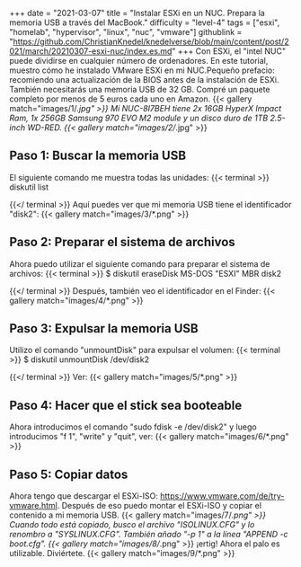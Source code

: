 +++
date = "2021-03-07"
title = "Instalar ESXi en un NUC. Prepara la memoria USB a través del MacBook."
difficulty = "level-4"
tags = ["esxi", "homelab", "hypervisor", "linux", "nuc", "vmware"]
githublink = "https://github.com/ChristianKnedel/knedelverse/blob/main/content/post/2021/march/20210307-esxi-nuc/index.es.md"
+++
Con ESXi, el "intel NUC" puede dividirse en cualquier número de ordenadores. En este tutorial, muestro cómo he instalado VMware ESXi en mi NUC.Pequeño prefacio: recomiendo una actualización de la BIOS antes de la instalación de ESXi. También necesitarás una memoria USB de 32 GB. Compré un paquete completo por menos de 5 euros cada uno en Amazon.
{{< gallery match="images/1/*.jpg" >}}
Mi NUC-8I7BEH tiene 2x 16GB HyperX Impact Ram, 1x 256GB Samsung 970 EVO M2 module y un disco duro de 1TB 2.5-inch WD-RED.
{{< gallery match="images/2/*.jpg" >}}

## Paso 1: Buscar la memoria USB
El siguiente comando me muestra todas las unidades:
{{< terminal >}}
diskutil list

{{</ terminal >}}
Aquí puedes ver que mi memoria USB tiene el identificador "disk2":
{{< gallery match="images/3/*.png" >}}

## Paso 2: Preparar el sistema de archivos
Ahora puedo utilizar el siguiente comando para preparar el sistema de archivos:
{{< terminal >}}
$ diskutil eraseDisk MS-DOS "ESXI" MBR disk2

{{</ terminal >}}
Después, también veo el identificador en el Finder:
{{< gallery match="images/4/*.png" >}}

## Paso 3: Expulsar la memoria USB
Utilizo el comando "unmountDisk" para expulsar el volumen:
{{< terminal >}}
$ diskutil unmountDisk /dev/disk2

{{</ terminal >}}
Ver:
{{< gallery match="images/5/*.png" >}}

## Paso 4: Hacer que el stick sea booteable
Ahora introducimos el comando "sudo fdisk -e /dev/disk2" y luego introducimos "f 1", "write" y "quit", ver:
{{< gallery match="images/6/*.png" >}}

## Paso 5: Copiar datos
Ahora tengo que descargar el ESXi-ISO: https://www.vmware.com/de/try-vmware.html. Después de eso puedo montar el ESXi-ISO y copiar el contenido a mi memoria USB.
{{< gallery match="images/7/*.png" >}}
Cuando todo está copiado, busco el archivo "ISOLINUX.CFG" y lo renombro a "SYSLINUX.CFG". También añado "-p 1" a la línea "APPEND -c boot.cfg".
{{< gallery match="images/8/*.png" >}}
¡ertig! Ahora el palo es utilizable. Diviértete.
{{< gallery match="images/9/*.png" >}}
